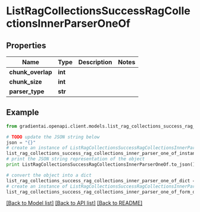 # ListRagCollectionsSuccessRagCollectionsInnerParserOneOf


## Properties
Name | Type | Description | Notes
------------ | ------------- | ------------- | -------------
**chunk_overlap** | **int** |  | 
**chunk_size** | **int** |  | 
**parser_type** | **str** |  | 

## Example

```python
from gradientai.openapi.client.models.list_rag_collections_success_rag_collections_inner_parser_one_of import ListRagCollectionsSuccessRagCollectionsInnerParserOneOf

# TODO update the JSON string below
json = "{}"
# create an instance of ListRagCollectionsSuccessRagCollectionsInnerParserOneOf from a JSON string
list_rag_collections_success_rag_collections_inner_parser_one_of_instance = ListRagCollectionsSuccessRagCollectionsInnerParserOneOf.from_json(json)
# print the JSON string representation of the object
print ListRagCollectionsSuccessRagCollectionsInnerParserOneOf.to_json()

# convert the object into a dict
list_rag_collections_success_rag_collections_inner_parser_one_of_dict = list_rag_collections_success_rag_collections_inner_parser_one_of_instance.to_dict()
# create an instance of ListRagCollectionsSuccessRagCollectionsInnerParserOneOf from a dict
list_rag_collections_success_rag_collections_inner_parser_one_of_form_dict = list_rag_collections_success_rag_collections_inner_parser_one_of.from_dict(list_rag_collections_success_rag_collections_inner_parser_one_of_dict)
```
[[Back to Model list]](../README.md#documentation-for-models) [[Back to API list]](../README.md#documentation-for-api-endpoints) [[Back to README]](../README.md)


